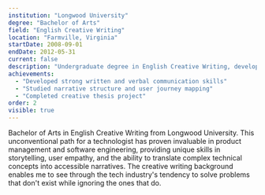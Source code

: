 ```yaml
---
institution: "Longwood University"
degree: "Bachelor of Arts"
field: "English Creative Writing"
location: "Farmville, Virginia"
startDate: 2008-09-01
endDate: 2012-05-31
current: false
description: "Undergraduate degree in English Creative Writing, developing strong communication, analytical, and storytelling skills that translate into effective product narratives and user-centered design."
achievements:
  - "Developed strong written and verbal communication skills"
  - "Studied narrative structure and user journey mapping"
  - "Completed creative thesis project"
order: 2
visible: true
---
```


Bachelor of Arts in English Creative Writing from Longwood University. This unconventional path for a technologist has proven invaluable in product management and software engineering, providing unique skills in storytelling, user empathy, and the ability to translate complex technical concepts into accessible narratives. The creative writing background enables me to see through the tech industry's tendency to solve problems that don't exist while ignoring the ones that do.